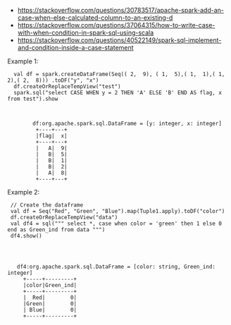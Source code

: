 * https://stackoverflow.com/questions/30783517/apache-spark-add-an-case-when-else-calculated-column-to-an-existing-d
* https://stackoverflow.com/questions/37064315/how-to-write-case-with-when-condition-in-spark-sql-using-scala
* https://stackoverflow.com/questions/40522149/spark-sql-implement-and-condition-inside-a-case-statement

Example 1:

      val df = spark.createDataFrame(Seq(( 2,  9), ( 1,  5),( 1,  1),( 1,  2),( 2,  8))) .toDF("y", "x")
      df.createOrReplaceTempView("test")
      spark.sql("select CASE WHEN y = 2 THEN 'A' ELSE 'B' END AS flag, x from test").show



            df:org.apache.spark.sql.DataFrame = [y: integer, x: integer]
             +----+---+
             |flag|  x|
             +----+---+
             |   A|  9|
             |   B|  5|
             |   B|  1|
             |   B|  2|
             |   A|  8|
             +----+---+


Example 2:

     // Create the dataframe
     val df = Seq("Red", "Green", "Blue").map(Tuple1.apply).toDF("color")
     df.createOrReplaceTempView("data")
     val df4 = sql(""" select *, case when color = 'green' then 1 else 0 end as Green_ind from data """)
     df4.show()




       df4:org.apache.spark.sql.DataFrame = [color: string, Green_ind: integer]
         +-----+---------+
         |color|Green_ind|
         +-----+---------+
         |  Red|        0|
         |Green|        0|
         | Blue|        0|
         +-----+---------+